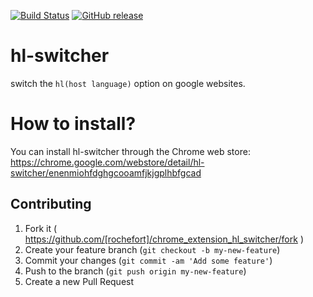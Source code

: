 [![Build Status](http://img.shields.io/travis/rochefort/chrome_extension_hl_switcher.svg?style=flat-square)](http://travis-ci.org/rochefort/chrome_extension_hl_switcher)
[![GitHub release](https://img.shields.io/github/release/rochefort/chrome_extension_hl_switcher.svg?style=flat-square)]()

# hl-switcher

switch the `hl(host language)` option on google websites.

# How to install?

You can install hl-switcher through the Chrome web store: 
https://chrome.google.com/webstore/detail/hl-switcher/enenmiohfdghgcooamfjkjgplhbfgcad

## Contributing

1. Fork it ( https://github.com/[rochefort]/chrome_extension_hl_switcher/fork )
2. Create your feature branch (`git checkout -b my-new-feature`)
3. Commit your changes (`git commit -am 'Add some feature'`)
4. Push to the branch (`git push origin my-new-feature`)
5. Create a new Pull Request
